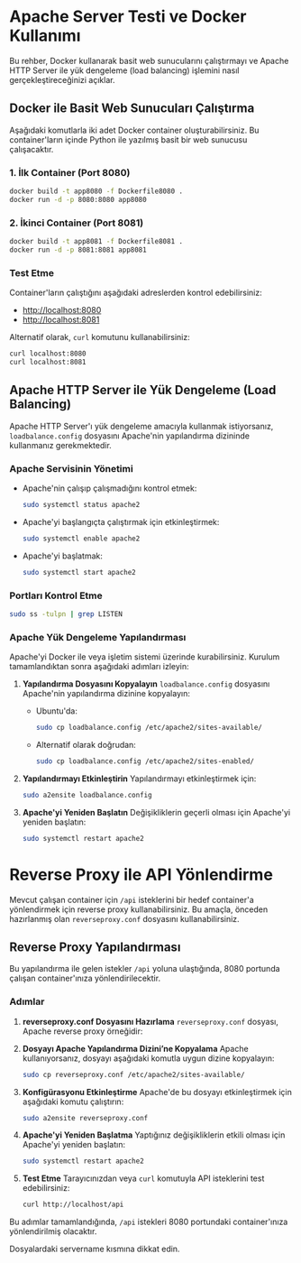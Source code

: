 # Apache Server Testi ve Docker Kullanımı

Bu rehber, Docker kullanarak basit web sunucularını çalıştırmayı ve Apache HTTP Server ile yük dengeleme (load balancing) işlemini nasıl gerçekleştireceğinizi açıklar.

## Docker ile Basit Web Sunucuları Çalıştırma

Aşağıdaki komutlarla iki adet Docker container oluşturabilirsiniz. Bu container'ların içinde Python ile yazılmış basit bir web sunucusu çalışacaktır.

### 1. İlk Container (Port 8080)
```bash
docker build -t app8080 -f Dockerfile8080 .
docker run -d -p 8080:8080 app8080
```

### 2. İkinci Container (Port 8081)
```bash
docker build -t app8081 -f Dockerfile8081 .
docker run -d -p 8081:8081 app8081
```

### Test Etme
Container'ların çalıştığını aşağıdaki adreslerden kontrol edebilirsiniz:
- [http://localhost:8080](http://localhost:8080)
- [http://localhost:8081](http://localhost:8081)

Alternatif olarak, `curl` komutunu kullanabilirsiniz:
```bash
curl localhost:8080
curl localhost:8081
```

## Apache HTTP Server ile Yük Dengeleme (Load Balancing)

Apache HTTP Server'ı yük dengeleme amacıyla kullanmak istiyorsanız, `loadbalance.config` dosyasını Apache'nin yapılandırma dizininde kullanmanız gerekmektedir.

### Apache Servisinin Yönetimi
- Apache'nin çalışıp çalışmadığını kontrol etmek:
  ```bash
  sudo systemctl status apache2
  ```
- Apache'yi başlangıçta çalıştırmak için etkinleştirmek:
  ```bash
  sudo systemctl enable apache2
  ```
- Apache'yi başlatmak:
  ```bash
  sudo systemctl start apache2
  ```

### Portları Kontrol Etme
```bash
sudo ss -tulpn | grep LISTEN
```

### Apache Yük Dengeleme Yapılandırması

Apache'yi Docker ile veya işletim sistemi üzerinde kurabilirsiniz. Kurulum tamamlandıktan sonra aşağıdaki adımları izleyin:

1. **Yapılandırma Dosyasını Kopyalayın**
   `loadbalance.config` dosyasını Apache'nin yapılandırma dizinine kopyalayın:
   - Ubuntu'da:
     ```bash
     sudo cp loadbalance.config /etc/apache2/sites-available/
     ```
   - Alternatif olarak doğrudan:
     ```bash
     sudo cp loadbalance.config /etc/apache2/sites-enabled/
     ```

2. **Yapılandırmayı Etkinleştirin**
   Yapılandırmayı etkinleştirmek için:
   ```bash
   sudo a2ensite loadbalance.config
   ```

3. **Apache'yi Yeniden Başlatın**
   Değişikliklerin geçerli olması için Apache'yi yeniden başlatın:
   ```bash
   sudo systemctl restart apache2
   ```

# Reverse Proxy ile API Yönlendirme

Mevcut çalışan container için `/api` isteklerini bir hedef container'a yönlendirmek için reverse proxy kullanabilirsiniz. Bu amaçla, önceden hazırlanmış olan `reverseproxy.conf` dosyasını kullanabilirsiniz.

## Reverse Proxy Yapılandırması

Bu yapılandırma ile gelen istekler `/api` yoluna ulaştığında, 8080 portunda çalışan container'ınıza yönlendirilecektir.

### Adımlar

1. **reverseproxy.conf Dosyasını Hazırlama**
   `reverseproxy.conf` dosyası, Apache reverse proxy örneğidir:

2. **Dosyayı Apache Yapılandırma Dizini’ne Kopyalama**
   Apache kullanıyorsanız, dosyayı aşağıdaki komutla uygun dizine kopyalayın:
   ```bash
   sudo cp reverseproxy.conf /etc/apache2/sites-available/
   ```

3. **Konfigürasyonu Etkinleştirme**
   Apache'de bu dosyayı etkinleştirmek için aşağıdaki komutu çalıştırın:
   ```bash
   sudo a2ensite reverseproxy.conf
   ```

4. **Apache'yi Yeniden Başlatma**
   Yaptığınız değişikliklerin etkili olması için Apache'yi yeniden başlatın:
   ```bash
   sudo systemctl restart apache2
   ```

5. **Test Etme**
   Tarayıcınızdan veya `curl` komutuyla API isteklerini test edebilirsiniz:
   ```bash
   curl http://localhost/api
   ```

Bu adımlar tamamlandığında, `/api` istekleri 8080 portundaki container'ınıza yönlendirilmiş olacaktır.

Dosyalardaki servername kısmına dikkat edin.
